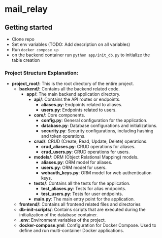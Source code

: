 # mail_relay

## Getting started

- Clone repo
- Set env variables (TODO: Add description on all variables)
- Run `docker compose up`
- on the backend container run `python app/init_db.py` to initialize the table creation

### Project Structure Explanation:

- **project_root/**: This is the root directory of the entire project.
  - **backend/**: Contains all the backend related code.
    - **app/**: The main backend application directory.
      - **api/**: Contains the API routes or endpoints.
        - **aliases.py**: Endpoints related to aliases.
        - **users.py**: Endpoints related to users.
      - **core/**: Core components.
        - **config.py**: General configuration for the application.
        - **database.py**: Database configurations and initializations.
        - **security.py**: Security configurations, including hashing and token operations.
      - **crud/**: CRUD (Create, Read, Update, Delete) operations.
        - **crud_aliases.py**: CRUD operations for aliases.
        - **crud_users.py**: CRUD operations for users.
      - **models/**: ORM (Object Relational Mapping) models.
        - **aliases.py**: ORM model for aliases.
        - **users.py**: ORM model for users.
        - **webauth_keys.py**: ORM model for web authentication keys.
      - **tests/**: Contains all the tests for the application.
        - **test_aliases.py**: Tests for alias endpoints.
        - **test_users.py**: Tests for user endpoints.
      - **main.py**: The main entry point for the application.
  - **frontend/**: Contains all frontend related files and directories
  - **db-init-scripts/**: Contains scripts that are executed during the initialization of the database container.
  - **.env**: Environment variables of the project.
  - **docker-compose.yml**: Configuration for Docker Compose. Used to define and run multi-container Docker applications.
